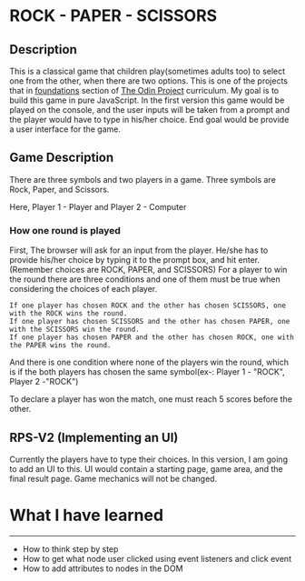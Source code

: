 # ROCK - PAPER - SCISSORS

## Description

This is a classical game that children play(sometimes adults too) to select one from the other, when there are two options. This is one of the projects that in [foundations](https://www.theodinproject.com/paths/foundations/courses/foundations) section of [The Odin Project](https://www.theodinproject.com/) curriculum. My goal is to build this game in pure JavaScript.
In the first version this game would be played on the console, and the user inputs will be taken from a prompt and the player would have to type in his/her choice. End goal would be provide a user interface for the game.

## Game Description

There are three symbols and two players in a game.
Three symbols are Rock, Paper, and Scissors.

Here, Player 1 - Player and Player 2 - Computer

### How one round is played

First, The browser will ask for an input from the player. He/she has to provide his/her choice by typing it to the prompt box, and hit enter. (Remember choices are ROCK, PAPER, and SCISSORS)
For a player to win the round there are three conditions and one of them must be true when considering the choices of each player.

    If one player has chosen ROCK and the other has chosen SCISSORS, one with the ROCK wins the round.
    If one player has chosen SCISSORS and the other has chosen PAPER, one with the SCISSORS win the round.
    If one player has chosen PAPER and the other has chosen ROCK, one with the PAPER wins the round.

And there is one condition where none of the players win the round, which is if the both players has chosen the same symbol(ex-: Player 1 - "ROCK", Player 2 -"ROCK")

To declare a player has won the match, one must reach 5 scores before the other.

## RPS-V2 (Implementing an UI)

Currently the players have to type their choices. In this version, I am going to add an UI to this. UI would contain a starting page, game area, and the final result page. Game mechanics will not be changed.

# What I have learned

---

- How to think step by step
- How to get what node user clicked using event listeners and click event
- How to add attributes to nodes in the DOM
